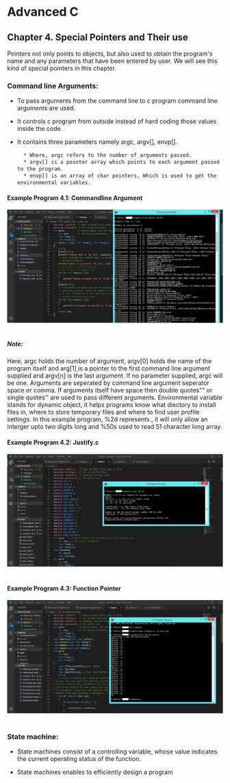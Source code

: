 # Advanced C

## Chapter 4. Special Pointers and Their use

Pointers not only points to objects, but also used to obtain the program's name and any parameters that have been entered by user. We will see this kind of special pointers in this chapter.

### Command line Arguments:

* To pass arguments from the command line to c program command line arguments are used.
* It controls c program from outside instead of hard coding those values inside the code.
* It contains three parameters namely argc, argv[], envp[].
  
        * Where, argc refers to the number of arguments passed.
        * argv[] is a pointer array which points to each argument passed to the program.
        * envp[] is an array of char pointers, Which is used to get the environmental variables.
  
#### Example Program 4.1: Commandline Argument

![Pass an argument instead of hard coding- Example Program](images/Ex1-commarg-chapter4.png)

##### Note:
Here, argc holds the number of argument, argv[0] holds the name of the program itself and arg[1] is a pointer to the first command line argument supplied and argv[n] is the last argument. If no parameter supplied, argc will be one. Arguments are seperated by command line argument seperator space or comma. If arguments itself have space then double quotes"" or single quotes'' are used to pass different arguments. Environmental variable stands for dynamic object, it helps programs know what diectory to install files in, where to store temporary files and where to find user profile settings. In this example program, %2d represents , it will only allow an interger upto two digits long and %50s used to read 51 character long array.

#### Example Program 4.2: Justify.c

![Justify- Example Program](images/Ex2-justify-chapter4.png)

#### Example Program 4.3: Function Pointer

![Function Pointer- Example Program](images/Ex3-Funptr-chapter4.png)

### State machine:

* State machines consist of a controlling variable, whose value indicates the current operating status of the function.
  
* State machines enables to efficiently design a program